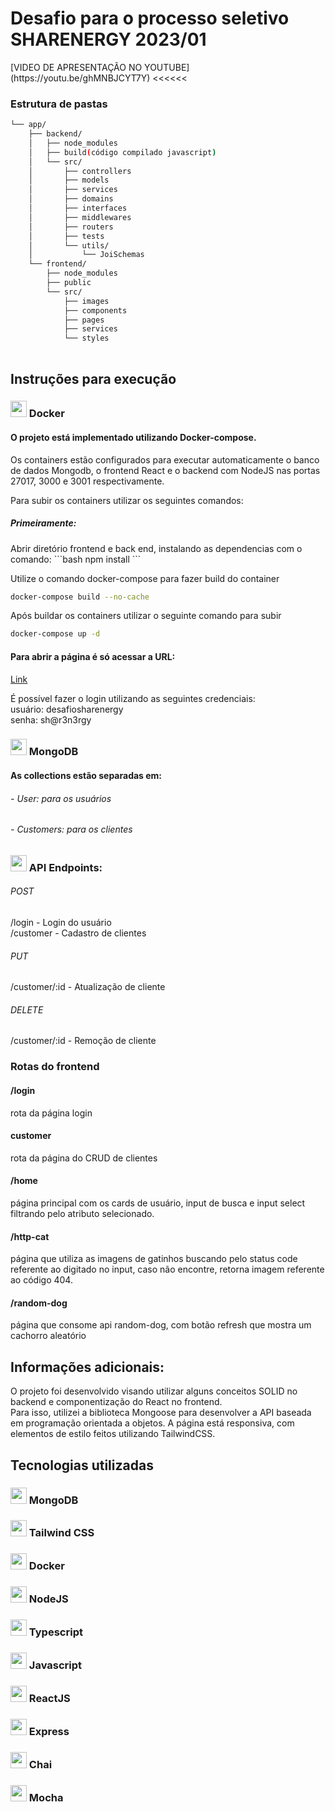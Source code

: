 <h1>Desafio para o processo seletivo SHARENERGY 2023/01</h1>
[VIDEO DE APRESENTAÇÃO NO YOUTUBE](https://youtu.be/ghMNBJCYT7Y) <<<<<<


<h3>Estrutura de pastas</h3>

```bash
└── app/
    ├── backend/
    │   ├── node_modules
    │   ├── build(código compilado javascript)
    │   └── src/
    │       ├── controllers
    │       ├── models
    │       ├── services
    │       ├── domains
    │       ├── interfaces
    │       ├── middlewares
    │       ├── routers
    │       ├── tests
    │       └── utils/
    │           └── JoiSchemas
    └── frontend/
        ├── node_modules
        ├── public
        └── src/
            ├── images
            ├── components
            ├── pages
            ├── services
            └── styles
            
```

<h2>Instruções para execução</h2>


<h3>
  <img src="https://user-images.githubusercontent.com/84795317/212142586-6f5afb82-c5dc-4dad-bd1b-f36d1bfa174d.png" width="26" height="26"/>
Docker
</h3>
<h4>O projeto está implementado utilizando Docker-compose.</h4>
Os containers estão configurados para executar automaticamente o banco de dados Mongodb,
o frontend React e o backend com NodeJS nas portas 27017, 3000 e 3001 respectivamente.

Para subir os containers utilizar os seguintes comandos:
<h5>Primeiramente:</h5> 
Abrir diretório frontend e back end, instalando as dependencias com o comando:
```bash
npm install
```

Utilize o comando docker-compose para fazer build do container

```bash
docker-compose build --no-cache
```

Após buildar os containers utilizar o seguinte comando para subir

```bash
docker-compose up -d
```

<h4>Para abrir a página é só acessar a URL:</h4>

[Link](http://localhost:3000/)

É possível fazer o login utilizando as seguintes credenciais: </br>
usuário: desafiosharenergy </br>
senha: sh@r3n3rgy

<h3>
    <img src="https://user-images.githubusercontent.com/25181517/182884177-d48a8579-2cd0-447a-b9a6-ffc7cb02560e.png"
         width="26" height="26"/>
    MongoDB
</h3>
<h4>As collections estão separadas em: </h4>
<h6>- User: para os usuários</h6>
<h6>- Customers: para os clientes</h6>

<h3>
 <img src="https://user-images.githubusercontent.com/25181517/192107858-fe19f043-c502-4009-8c47-476fc89718ad.png"
      width="26" height="26"/> 
API Endpoints:
</h3>
<h6>POST</h6>
/login - Login do usuário </br>
/customer - Cadastro de clientes
<h6>PUT</h6>
/customer/:id - Atualização de cliente
<h6>DELETE</h6>
/customer/:id - Remoção de cliente

<h3>Rotas do frontend</h3>
<h4>/login</h4> rota da página login </br>
<h4>customer</h4> rota da página do CRUD de clientes </br>
<h4>/home</h4> página principal com os cards de usuário, input de busca e input select filtrando pelo atributo selecionado. </br>
<h4>/http-cat</h4> página que utiliza as imagens de gatinhos buscando pelo status code referente ao digitado no input, caso não encontre, retorna
imagem referente ao código 404. </br>
<h4>/random-dog</h4> página que consome api random-dog, com botão refresh que mostra um cachorro aleatório

<h2>Informações adicionais:</h2>
O projeto foi desenvolvido visando utilizar alguns conceitos SOLID no backend e componentização do React no frontend. </br>
Para isso, utilizei a biblioteca Mongoose para desenvolver a API baseada em programação orientada a objetos.
A página está responsiva, com elementos de estilo feitos utilizando TailwindCSS.

<h2>Tecnologias utilizadas</h2>
<h3>
<img src="https://user-images.githubusercontent.com/25181517/182884177-d48a8579-2cd0-447a-b9a6-ffc7cb02560e.png"
         width="26" height="26"/>
      MongoDB
</h3>

<h3>
    <img src="https://user-images.githubusercontent.com/25181517/202896760-337261ed-ee92-4979-84c4-d4b829c7355d.png" width="26" height="26"/>
Tailwind CSS
</h3>

<h3>
  <img src="https://user-images.githubusercontent.com/84795317/212142586-6f5afb82-c5dc-4dad-bd1b-f36d1bfa174d.png" width="26" height="26"/>
Docker
</h3>
<h3>
    <img src="https://user-images.githubusercontent.com/25181517/183568594-85e280a7-0d7e-4d1a-9028-c8c2209e073c.png" width="26" height="26"/>
NodeJS
</h3>

<h3>
    <img src="https://user-images.githubusercontent.com/25181517/183890598-19a0ac2d-e88a-4005-a8df-1ee36782fde1.png" width="26" height="26"/>
Typescript
</h3>

<h3>
    <img src="https://user-images.githubusercontent.com/25181517/117447155-6a868a00-af3d-11eb-9cfe-245df15c9f3f.png" width="26" height="26"/>
Javascript
</h3>

<h3>
    <img src="https://user-images.githubusercontent.com/25181517/183897015-94a058a6-b86e-4e42-a37f-bf92061753e5.png" width="26" height="26"/>
ReactJS
</h3>

<h3>
    <img src="https://user-images.githubusercontent.com/25181517/183859966-a3462d8d-1bc7-4880-b353-e2cbed900ed6.png" width="26" height="26"/>
Express
</h3>
<h3>
    <img src="https://user-images.githubusercontent.com/25181517/201476472-d2f5f644-cfc9-43e5-96d3-c8f40f18b5cb.png" width="26" height="26"/>
Chai
</h3>
<h3>
    <img src="https://user-images.githubusercontent.com/25181517/201476630-f47cfff6-fdee-4ee1-9092-1793b71b1ca3.png" width="26" height="26"/>
Mocha
</h3>



